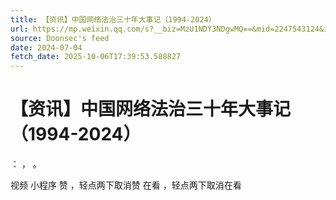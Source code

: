 ```yaml
---
title: 【资讯】中国网络法治三十年大事记（1994-2024）
url: https://mp.weixin.qq.com/s?__biz=MzU1NDY3NDgwMQ==&mid=2247543124&idx=1&sn=93f8afaceff96553bdbbf8fe9c9ad47d
source: Doonsec's feed
date: 2024-07-04
fetch_date: 2025-10-06T17:39:53.588827
---
```


# 【资讯】中国网络法治三十年大事记（1994-2024）

：
，
。

视频
小程序
赞
，轻点两下取消赞
在看
，轻点两下取消在看